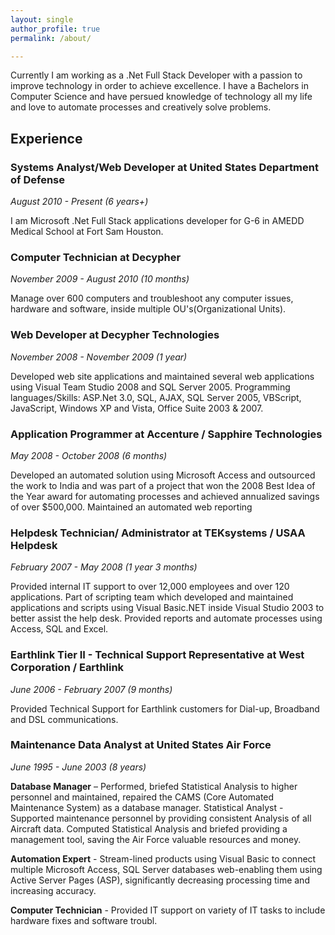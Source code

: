 ```yaml
---
layout: single
author_profile: true
permalink: /about/

---
```


Currently I am working as a .Net Full Stack Developer with a passion to improve technology in order to achieve excellence. 
I have a Bachelors in Computer Science and have persued knowledge of technology all my life and love to automate processes and creatively solve problems.

## Experience

### Systems Analyst/Web Developer at United States Department of Defense
_August 2010 - Present (6 years+)_

I am Microsoft .Net Full Stack applications developer for G-6 in AMEDD Medical School at Fort Sam
Houston.

### Computer Technician at Decypher
_November 2009 - August 2010 (10 months)_

Manage over 600 computers and troubleshoot any computer issues, hardware and software, inside multiple OU's(Organizational
Units).

### Web Developer at Decypher Technologies
_November 2008 - November 2009 (1 year)_

Developed web site applications and maintained several web applications using Visual Team Studio 2008 and
SQL Server 2005.
Programming languages/Skills: ASP.Net 3.0, SQL, AJAX, SQL Server 2005, VBScript, JavaScript, Windows
XP and Vista, Office Suite 2003 & 2007.

### Application Programmer at Accenture / Sapphire Technologies
_May 2008 - October 2008 (6 months)_

Developed an automated solution using Microsoft Access and outsourced the work to India and was part of
a project that won the 2008 Best Idea of the Year award for automating processes and achieved annualized
savings of over $500,000.
Maintained an automated web reporting

### Helpdesk Technician/ Administrator at TEKsystems / USAA Helpdesk
_February 2007 - May 2008 (1 year 3 months)_

Provided internal IT support to over 12,000 employees and over 120 applications.
Part of scripting team which developed and maintained applications and scripts using Visual Basic.NET
inside Visual Studio 2003 to better assist the help desk.
Provided reports and automate processes using Access, SQL and Excel.

### Earthlink Tier II - Technical Support Representative at West Corporation / Earthlink
_June 2006 - February 2007 (9 months)_

Provided Technical Support for Earthlink customers for Dial-up, Broadband and DSL communications.

### Maintenance Data Analyst at United States Air Force
_June 1995 - June 2003 (8 years)_

__Database Manager__ – Performed, briefed Statistical Analysis to higher personnel and maintained, repaired the
CAMS (Core Automated Maintenance System) as a database manager.
Statistical Analyst - Supported maintenance personnel by providing consistent Analysis of all Aircraft data.
Computed Statistical Analysis and briefed providing a management tool, saving the Air Force valuable
resources and money.

__Automation Expert__ - Stream-lined products using Visual Basic to connect multiple Microsoft Access, SQL
Server databases web-enabling them using Active Server Pages (ASP), significantly decreasing processing
time and increasing accuracy.

__Computer Technician__ - Provided IT support on variety of IT tasks to include hardware fixes and software troubl.